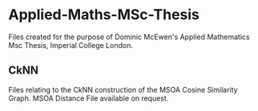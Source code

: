 # Applied-Maths-MSc-Thesis

Files created for the purpose of Dominic McEwen's Applied Mathematics Msc Thesis, Imperial College London.

## CkNN

Files relating to the CkNN construction of the MSOA Cosine Similarity Graph. MSOA Distance File available on request. 
